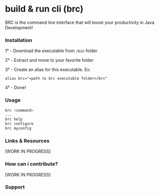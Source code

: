 # build & run cli (brc)

BRC is the command line interface that will boost your productivity in Java Development!

### Installation

1° - Download the executable from `/bin` folder

2° - Extract and move to your favorite folder

3° - Create an alias for this executable. Ex:
```
alias brc="<path to brc executable folder>/brc"
```

4° - Done!

### Usage

```bash
brc <command>
...
brc help
brc configure
brc myconfig
```

### Links & Resources

[WORK IN PROGRESS]

### How can i contribute?

[WORK IN PROGRESS]

### Support






